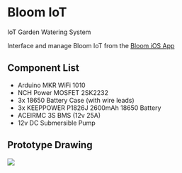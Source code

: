 # Bloom IoT

IoT Garden Watering System

Interface and manage Bloom IoT from the [Bloom iOS App](https://github.com/TeamAddis/ios.bloom)

## Component List

- Arduino MKR WiFi 1010
- NCH Power MOSFET 2SK2232
- 3x 18650 Battery Case (with wire leads)
- 3x KEEPPOWER P1826J 2600mAh 18650 Battery
- ACEIRMC 3S BMS (12v 25A)
- 12v DC Submersible Pump

## Prototype Drawing
![](https://github.com/TeamAddis/iot.bloom/blob/main/architecture/Celebi_schem.png)
